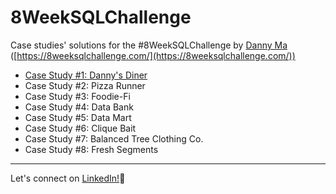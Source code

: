# 8WeekSQLChallenge
Case studies' solutions for the #8WeekSQLChallenge by [Danny Ma](https://www.linkedin.com/in/datawithdanny/) ([https://8weeksqlchallenge.com/](https://8weeksqlchallenge.com/))

- [Case Study #1: Danny's Diner](https://github.com/khushi-sabarad/8WeekSQLChallenge/blob/main/Danny's%20Diner.md)
- Case Study #2: Pizza Runner
- Case Study #3: Foodie-Fi
- Case Study #4: Data Bank
- Case Study #5: Data Mart
- Case Study #6: Clique Bait
- Case Study #7: Balanced Tree Clothing Co.
- Case Study #8: Fresh Segments


***
Let's connect on [LinkedIn!](https://www.linkedin.com/in/khushi-sabarad/)🤝
